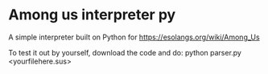 # Among us interpreter py
 A simple interpreter built on Python for https://esolangs.org/wiki/Among_Us
 
 To test it out by yourself, download the code and do:
   python parser.py <yourfilehere.sus>
